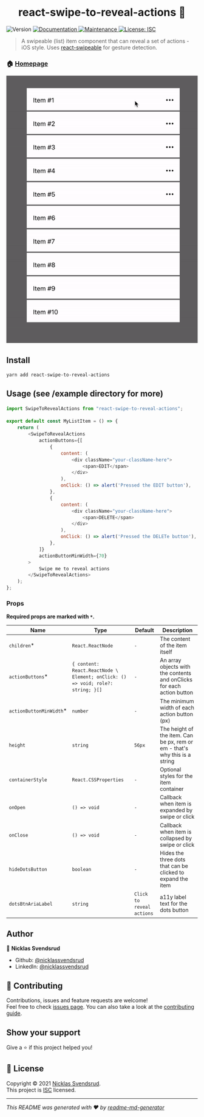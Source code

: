 <h1 align="center">react-swipe-to-reveal-actions 👋</h1>
<p>
  <img alt="Version" src="https://img.shields.io/badge/version-1.0.2-blue.svg?cacheSeconds=2592000" />
  <a href="https://github.com/nicklassvendsrud/react-swipe-to-reveal-actions#readme" target="_blank">
    <img alt="Documentation" src="https://img.shields.io/badge/documentation-yes-brightgreen.svg" />
  </a>
  <a href="https://github.com/nicklassvendsrud/react-swipe-to-reveal-actions/graphs/commit-activity" target="_blank">
    <img alt="Maintenance" src="https://img.shields.io/badge/Maintained%3F-yes-green.svg" />
  </a>
  <a href="https://github.com/nicklassvendsrud/react-swipe-to-reveal-actions/blob/master/LICENSE" target="_blank">
    <img alt="License: ISC" src="https://img.shields.io/github/license/nicklassvendsrud/react-swipe-to-reveal-actions" />
  </a>
</p>

> A swipeable (list) item component that can reveal a set of actions - iOS style. Uses [react-swipeable](https://github.com/FormidableLabs/react-swipeable) for gesture detection.

### 🏠 [Homepage](https://github.com/nicklassvendsrud/react-swipe-to-reveal-actions#readme)

![Demo-gif](./example/rstra_gif.gif)

## Install

```sh
yarn add react-swipe-to-reveal-actions
```

## Usage (see /example directory for more)

```js
import SwipeToRevealActions from "react-swipe-to-reveal-actions";

export default const MyListItem = () => {
    return (
        <SwipeToRevealActions
            actionButtons={[
                {
                    content: (
                        <div className="your-className-here">
                            <span>EDIT</span>
                        </div>
                    ),
                    onClick: () => alert('Pressed the EDIT button'),
                },
                {
                    content: (
                        <div className="your-className-here">
                            <span>DELETE</span>
                        </div>
                    ),
                    onClick: () => alert('Pressed the DELETe button'),
                },
            ]}
            actionButtonMinWidth={70}
        >
            Swipe me to reveal actions
        </SwipeToRevealActions>
    );
};
```

### Props


**Required props are marked with `*`.**

| Name         | Type     | Default | Description                                                                        |
| ------------ | -------- | ------- | ---------------------------------------------------------------------------------- |
| `children`\*   | `React.ReactNode`   | `-`     | The content of the item itself                                                   |
| `actionButtons`\*  | `{ content: React.ReactNode \ Element; onClick: () => void; role?: string; }[]`   | `-`     | An array objects with the contents and onClicks for each action button |
| `actionButtonMinWidth`\* | `number`   | `-`     | The minimum width of each action button (px)                                                   |
| `height`      | `string`   | `56px`     | The height of the item. Can be px, rem or em - that's why this is a string                               |
| `containerStyle`     | `React.CSSProperties`   | `-`     | Optional styles for the item container                    |
| `onOpen`       | `() => void` | `-`     | Callback when item is expanded by swipe or click                                       |
| `onClose`       | `() => void` | `-`     | Callback when item is collapsed by swipe or click                                       |
| `hideDotsButton`       | `boolean` | `-`     | Hides the three dots that can be clicked to expand the item                                      |
| `dotsBtnAriaLabel`       | `string` | `Click to reveal actions`     | a11y label text for the dots button                                      |

## Author

👤 **Nicklas Svendsrud**

* Github: [@nicklassvendsrud](https://github.com/nicklassvendsrud)
* LinkedIn: [@nicklassvendsrud](https://linkedin.com/in/nicklassvendsrud)

## 🤝 Contributing

Contributions, issues and feature requests are welcome!<br />Feel free to check [issues page](https://github.com/nicklassvendsrud/react-swipe-to-reveal-actions/issues). You can also take a look at the [contributing guide](https://github.com/nicklassvendsrud/react-swipe-to-reveal-actions/blob/master/CONTRIBUTING.md).

## Show your support

Give a ⭐️ if this project helped you!

## 📝 License

Copyright © 2021 [Nicklas Svendsrud](https://github.com/nicklassvendsrud).<br />
This project is [ISC](https://github.com/nicklassvendsrud/react-swipe-to-reveal-actions/blob/master/LICENSE) licensed.

***
_This README was generated with ❤️ by [readme-md-generator](https://github.com/kefranabg/readme-md-generator)_